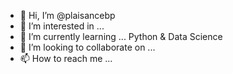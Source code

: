 - 👋 Hi, I’m @plaisancebp
- 👀 I’m interested in ... 
- 🌱 I’m currently learning ... Python & Data Science
- 💞️ I’m looking to collaborate on ...
- 📫 How to reach me ...

<!---
plaisancebp/plaisancebp is a ✨ special ✨ repository because its `README.md` (this file) appears on your GitHub profile.
You can click the Preview link to take a look at your changes.
--->
